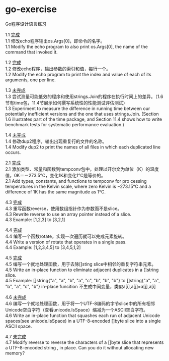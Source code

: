 # go-exercise
Go程序设计语言练习
<br>

1.1 [完成](exercise-1.1/main.go)<br>
1.1 修改echo程序输出os.Args[0]，即命令的名字。<br>
1.1 Modify the echo program to also print os.Args[0], the name of the command that invoked it.<br>

1.2 [完成](exercise-1.2/main.go)<br>
1.2 修改echo程序，输出参数的索引和值，每行一个。<br>
1.2 Modify the echo program to print the index and value of each of its arguments, one per line.<br>

1.3 [未完成](exercise-1.3/main.go)<br>
1.3 尝试测量可能低效的程序和使用strings.Join的程序在执行时间上的差异。（1.6节有time包，11.4节展示如何撰写系统性的性能测试评估测试）<br>
1.3 Experiment to measure the difference in running time between our potentially inefficient versions and the one that uses strings.Join. (Section 1.6 illustrates part of the time package, and Section 11.4 shows how to write benchmark tests for systematic performance evaluation.)<br>

1.4 [未完成](exercise-1.4/main.go)<br>
1.4 修改dup2程序，输出出现重复行的文件的名称。<br>
1.4 Modify dup2 to print the names of all files in which each duplicated line occurs.<br>

2.1 [完成](exercise-2.1/main.go)<br>
2.1 添加类型、常量和函数到tempconv包中，处理以开尔文为单位（K）的温度值，0K＝－273.5°C，变化1K和变化1°C是等价的。<br>
2.1 Add types, constants, and functions to tempconv for pro cessing temperatures in the Kelvin scale, where zero Kelvin is −273.15°C and a difference of 1K has the same magnitude as 1°C.<br>

4.3 [完成](exercise-4.3/main.go)<br>
4.3 重写函数reverse，使用数组指针作为参数而不是slice。<br>
4.3 Rewrite reverse to use an array pointer instead of a slice.<br>
4.3 Example: [1,2,3] to [3,2,1]

4.4 [完成](exercise-4.4/main.go)<br>
4.4 编写一个函数rotate，实现一次遍历就可以完成元素旋转。<br>
4.4 Write a version of rotate that operates in a single pass.<br>
4.4 Example: [1,2,3,4,5] to [3,4,5,1,2]

4.5 [完成](exercise-4.5/main.go)<br>
4.5 编写一个就地处理函数，用于去除[]sting slice中相邻的重复字符串元素。<br>
4.5 Write an in-place function to eliminate adjacent duplicates in a []string slice.<br>
4.5 Example: []string{"a", "a", "b", "a", "c", "b", "b", "b"} to []string{"a", "a", "b", "a", "c", "b"} in-place funcition 不生成中间变量，类似a[i],a[j]=a[j],a[i]

4.6 [未完成](exercise-4.6/main.go)<br>
4.6 编写一个就地处理函数，用于将一个UTF-8编码的字节slice中的所有相邻Unicode空白字符（查看unicode.IsSpace）缩减为一个ASCII空白字符。<br>
4.6 Write an in-place function that squashes each run of adjacent Unicode spaces(see unicode.IsSpace) in a UTF-8-encoded []byte slice into a single ASCII space.

4.7 [未完成](exercise-4.7/main.go)<br>
4.7 Modify reverse to reverse the characters of a []byte slice that represents a UTF-8-encoded string , in place. Can you do it without allocating new memory?